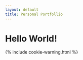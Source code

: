 ```yaml
---
layout: default
title: Personal Portfollio
---
```


# Hello World!



{% include cookie-warning.html %}
